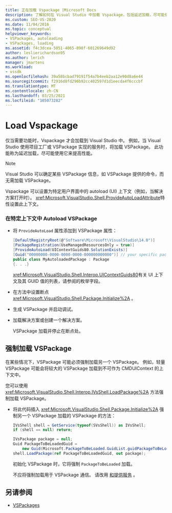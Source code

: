 ```yaml
---
title: 正在加载 Vspackage |Microsoft Docs
description: 了解如何在 Visual Studio 中加载 Vspackage，包括延迟加载，尽可能使用它来提高性能。
ms.custom: SEO-VS-2020
ms.date: 11/04/2016
ms.topic: conceptual
helpviewer_keywords:
- VSPackages, autoloading
- VSPackages, loading
ms.assetid: f4c3dcea-5051-4065-898f-601269649d92
author: leslierichardson95
ms.author: lerich
manager: jmartens
ms.workload:
- vssdk
ms.openlocfilehash: 39a58bcbad79191f54a7b4eeb2aa12e90d8a6e44
ms.sourcegitcommit: f2916d8fd296b92cc402597d1d1eecda4f6cccbf
ms.translationtype: MT
ms.contentlocale: zh-CN
ms.lasthandoff: 03/25/2021
ms.locfileid: "105073282"
---
```

# <a name="load-vspackages"></a>Load Vspackage
仅当需要功能时，Vspackage 才会加载到 Visual Studio 中。 例如，当 Visual Studio 使用项目工厂或 VSPackage 实现的服务时，将加载 VSPackage。 此功能称为延迟加载，尽可能使用它来提高性能。

> [!NOTE]
> Visual Studio 可以确定某些 VSPackage 信息，如 VSPackage 提供的命令，而无需加载 VSPackage。

 Vspackage 可以设置为特定用户界面中的 autoload (UI) 上下文（例如，当解决方案打开时）。 <xref:Microsoft.VisualStudio.Shell.ProvideAutoLoadAttribute>特性设置此上下文。

### <a name="autoload-a-vspackage-in-a-specific-context"></a>在特定上下文中 Autoload VSPackage

- 将 `ProvideAutoLoad` 属性添加到 VSPackage 属性：

    ```csharp
    [DefaultRegistryRoot(@"Software\Microsoft\VisualStudio\14.0")]
    [PackageRegistration(UseManagedResourcesOnly = true)]
    [ProvideAutoLoad(UIContextGuids80.SolutionExists)]
    [Guid("00000000-0000-0000-0000-000000000000")] // your specific package GUID
    public class MyAutoloadedPackage : Package
    {. . .}
    ```

     <xref:Microsoft.VisualStudio.Shell.Interop.UIContextGuids80>有关 UI 上下文及其 GUID 值的列表，请参阅的枚举字段。

- 在方法中设置断点 <xref:Microsoft.VisualStudio.Shell.Package.Initialize%2A> 。

- 生成 VSPackage 并启动调试。

- 加载解决方案或创建一个解决方案。

     VSPackage 加载并停止在断点处。

## <a name="force-a-vspackage-to-load"></a>强制加载 VSPackage
 在某些情况下，VSPackage 可能必须强制加载另一个 VSPackage。 例如，轻量 VSPackage 可能会将较大的 VSPackage 加载到不可作为 CMDUIContext 的上下文中。

 您可以使用 <xref:Microsoft.VisualStudio.Shell.Interop.IVsShell.LoadPackage%2A> 方法强制加载 VSPackage。

- 将此代码插入 <xref:Microsoft.VisualStudio.Shell.Package.Initialize%2A> 强制另一个 VSPackage 加载的 VSPackage 的方法：

    ```csharp
    IVsShell shell = GetService(typeof(SVsShell)) as IVsShell;
    if (shell == null) return;

    IVsPackage package = null;
    Guid PackageToBeLoadedGuid =
        new Guid(Microsoft.PackageToBeLoaded.GuidList.guidPackageToBeLoadedPkgString);
    shell.LoadPackage(ref PackageToBeLoadedGuid, out package);

    ```

     初始化 VSPackage 时，它将强制 `PackageToBeLoaded` 加载。

     不应将强制加载用于 VSPackage 通信。 请改用 [和提供服务](../extensibility/using-and-providing-services.md) 。

## <a name="see-also"></a>另请参阅
- [VSPackages](../extensibility/internals/vspackages.md)
